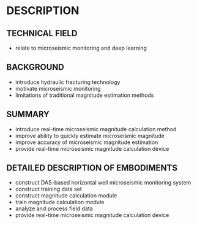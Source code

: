 # DESCRIPTION

## TECHNICAL FIELD

- relate to microseismic monitoring and deep learning

## BACKGROUND

- introduce hydraulic fracturing technology
- motivate microseismic monitoring
- limitations of traditional magnitude estimation methods

## SUMMARY

- introduce real-time microseismic magnitude calculation method
- improve ability to quickly estimate microseismic magnitude
- improve accuracy of microseismic magnitude estimation
- provide real-time microseismic magnitude calculation device

## DETAILED DESCRIPTION OF EMBODIMENTS

- construct DAS-based horizontal well microseismic monitoring system
- construct training data set
- construct magnitude calculation module
- train magnitude calculation module
- analyze and process field data
- provide real-time microseismic magnitude calculation device

